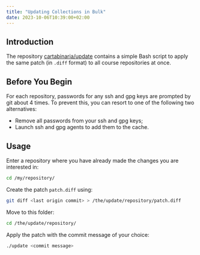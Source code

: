 ```yaml
---
title: "Updating Collections in Bulk"
date: 2023-10-06T10:39:00+02:00
---
```


## Introduction

The repository [cartabinaria/update](https://github.com/cartabinaria/update) contains a simple Bash script to apply the same patch (in `.diff` format) to all course repositories at once.

## Before You Begin

For each repository, passwords for any ssh and gpg keys are prompted by git about 4 times. To prevent this, you can resort to one of the following two alternatives:

- Remove all passwords from your ssh and gpg keys;
- Launch ssh and gpg agents to add them to the cache.

## Usage

Enter a repository where you have already made the changes you are interested in:

```bash
cd /my/repository/
```

Create the patch `patch.diff` using:

```bash
git diff <last origin commit> > /the/update/repository/patch.diff
```

Move to this folder:

```bash
cd /the/update/repository/
```

Apply the patch with the commit message of your choice:

```bash
./update <commit message>
```